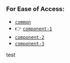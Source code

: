 ### For Ease of Access:
- [`common`](https://github.com/MaxFogwall/common)
- 👉 [`component-1`](https://github.com/MaxFogwall/component-1)
- [`component-2`](https://github.com/MaxFogwall/component-2)
- [`component-3`](https://github.com/MaxFogwall/component-3)

test
